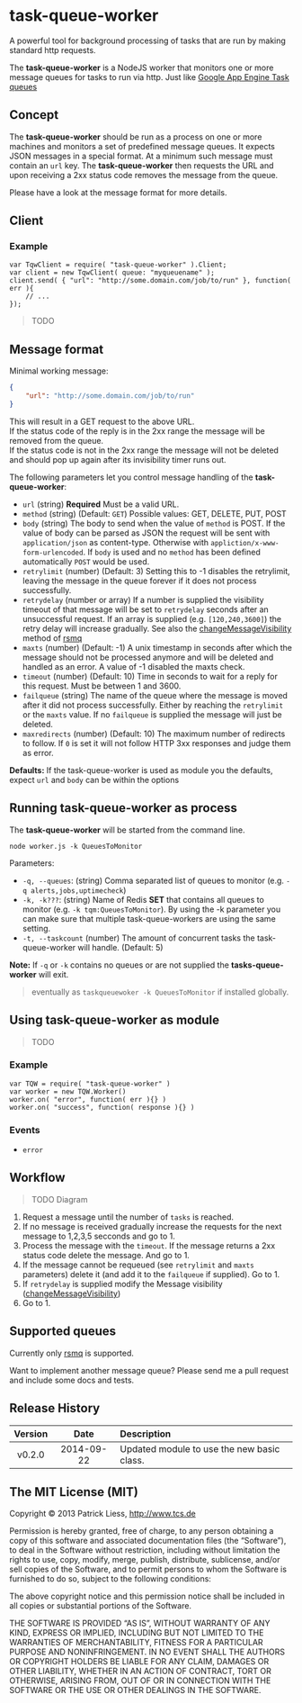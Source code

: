 # task-queue-worker

A powerful tool for background processing of tasks that are run by making standard http requests.

The **task-queue-worker** is a NodeJS worker that monitors one or more message queues for tasks to run via http. Just like [Google App Engine Task queues](https://developers.google.com/appengine/docs/python/taskqueue/)

## Concept

The **task-queue-worker** should be run as a process on one or more machines and monitors a set of predefined message queues. It expects JSON  messages in a special format. At a minimum such message must contain an `url` key. The **task-queue-worker** then requests the URL and upon receiving a 2xx status code removes the message from the queue.

Please have a look at the message format for more details.

## Client

### Example

```
var TqwClient = require( "task-queue-worker" ).Client;
var client = new TqwClient( queue: "myqueuename" );
client.send( { "url": "http://some.domain.com/job/to/run" }, function( err ){
	// ...
});
```

> TODO

## Message format

Minimal working message:

```json
{
	"url": "http://some.domain.com/job/to/run"
}
```

This will result in a GET request to the above URL.  
If the status code of the reply is in the 2xx range the message will be removed from the queue.  
If the status code is not in the 2xx range the message will not be deleted and should pop up again after its invisibility timer runs out.

The following parameters let you control message handling of the **task-queue-worker**:

* `url` (string) **Required** Must be a valid URL.
* `method` (string) (Default: `GET`) Possible values: GET, DELETE, PUT, POST
* `body` (string) The body to send when the value of `method` is POST. If the value of body can be parsed as JSON the request will be sent with `application/json` as content-type. Otherwise with `appliction/x-www-form-urlencoded`. If `body` is used and no `method` has been defined automatically `POST` would be used.
* `retrylimit` (number) (Default: 3) Setting this to -1 disables the retrylimit, leaving the message in the queue forever if it does not process successfully.
* `retrydelay` (number or array) If a number is supplied the visibility timeout of that message will be set to `retrydelay` seconds after an unsuccessful request. If an array is supplied (e.g. `[120,240,3600]`) the retry delay will increase gradually. See also the [changeMessageVisibility](https://github.com/smrchy/rsmq#changemessagevisibility) method of [rsmq](https://github.com/smrchy/rsmq)
* `maxts` (number) (Default: -1) A unix timestamp in seconds after which the message should not be processed anymore and will be deleted and handled as an error. A value of -1 disabled the maxts check.
* `timeout` (number) (Default: 10) Time in seconds to wait for a reply for this request. Must be between 1 and 3600.
* `failqueue` (string) The name of the queue where the message is moved after it did not process successfully. Either by reaching the `retrylimit` or the `maxts` value. If no `failqueue` is supplied the message will just be deleted.
* `maxredirects` (number) (Default: 10) The maximum number of redirects to follow. If `0` is set it will not follow HTTP 3xx responses and judge them as error.

**Defaults:** If the task-queue-worker is used as module you the defaults, expect `url` and `body` can be within the options

## Running task-queue-worker as process

The **task-queue-worker** will be started from the command line.

`node worker.js -k QueuesToMonitor`

Parameters:

* `-q, --queues`: (string) Comma separated list of queues to monitor (e.g. `-q alerts,jobs,uptimecheck`)
* `-k, -k???`: (string) Name of Redis **SET** that contains all queues to monitor (e.g. `-k tqm:QueuesToMonitor`). By using the -k parameter you can make sure that multiple task-queue-workers are using the same setting.
* `-t, --taskcount` (number) The amount of concurrent tasks the task-queue-worker will handle. (Default: 5)

**Note:** If `-q` or `-k` contains no queues or are not supplied the **tasks-queue-worker** will exit.

> eventually as `taskqueuewoker -k QueuesToMonitor` if installed globally.

## Using task-queue-worker as module

> TODO

### Example

```
var TQW = require( "task-queue-worker" )
var worker = new TQW.Worker()
worker.on( "error", function( err ){} )
worker.on( "success", function( response ){} )
```

### Events

* `error`

## Workflow

> TODO Diagram

1. Request a message until the number of `tasks` is reached.
2. If no message is received gradually increase the requests for the next message to 1,2,3,5 secconds and go to 1.
3. Process the message with the `timeout`. If the message returns a 2xx status code delete the message. And go to 1.
4. If the message cannot be requeued (see `retrylimit` and `maxts` parameters) delete it (and add it to the `failqueue` if supplied). Go to 1.
5.  If `retrydelay` is supplied modify the Message visibility ([changeMessageVisibility](https://github.com/smrchy/rsmq#changemessagevisibility))
6. Go to 1.


## Supported queues

Currently only [rsmq](https://github.com/smrchy/rsmq) is supported.  

Want to implement another message queue? Please send me a pull request and include some docs and tests.


## Release History

|Version|Date|Description|
|:--:|:--:|:--|
|v0.2.0|2014-09-22|Updated module to use the new basic class.|

## The MIT License (MIT)

Copyright © 2013 Patrick Liess, http://www.tcs.de

Permission is hereby granted, free of charge, to any person obtaining a copy of this software and associated documentation files (the “Software”), to deal in the Software without restriction, including without limitation the rights to use, copy, modify, merge, publish, distribute, sublicense, and/or sell copies of the Software, and to permit persons to whom the Software is furnished to do so, subject to the following conditions:

The above copyright notice and this permission notice shall be included in all copies or substantial portions of the Software.

THE SOFTWARE IS PROVIDED “AS IS”, WITHOUT WARRANTY OF ANY KIND, EXPRESS OR IMPLIED, INCLUDING BUT NOT LIMITED TO THE WARRANTIES OF MERCHANTABILITY, FITNESS FOR A PARTICULAR PURPOSE AND NONINFRINGEMENT. IN NO EVENT SHALL THE AUTHORS OR COPYRIGHT HOLDERS BE LIABLE FOR ANY CLAIM, DAMAGES OR OTHER LIABILITY, WHETHER IN AN ACTION OF CONTRACT, TORT OR OTHERWISE, ARISING FROM, OUT OF OR IN CONNECTION WITH THE SOFTWARE OR THE USE OR OTHER DEALINGS IN THE SOFTWARE.

